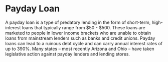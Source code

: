 ---
---

# Payday Loan

A payday loan is a type of predatory lending in the form of short-term, high-interest loans that typically range from $50 - $500. These loans are marketed to people in lower income brackets who are unable to obtain loans from mainstream lenders such as banks and credit unions. Payday loans can lead to a ruinous debt cycle and can carry annual interest rates of up to 390%. Many states – most recently Arizona and Ohio – have taken legislative action against payday lenders and lending stores.
